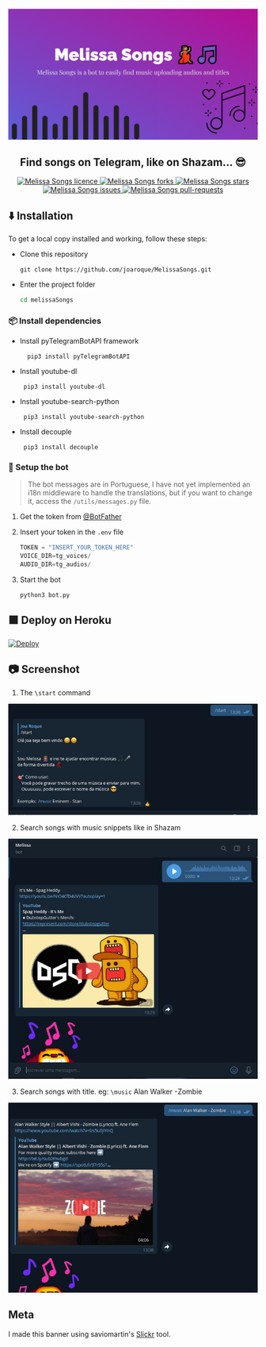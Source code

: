 <p align="center">
  <a href="t.me/MelissaSongs_bot">
    <img alt="Slickr" src="screenshot/banner.png" width="630" />
  </a>
</p>
<h2 align="center">Find songs on Telegram, like on Shazam... 😎</h2>

<p align="center">
<a href="https://github.com/joaroque/MelissaSongs/blob/master/LICENSE" target="blank">
<img src="https://img.shields.io/github/license/joaroque/MelissaSongs?style=flat-square" alt="Melissa Songs licence" />
</a>
<a href="https://github.com/joaroque/MelissaSongs/fork" target="blank">
<img src="https://img.shields.io/github/forks/joaroque/MelissaSongs?style=flat-square" alt="Melissa Songs forks"/>
</a>
<a href="https://github.com/joaroque/MelissaSongs/stargazers" target="blank">
<img src="https://img.shields.io/github/stars/joaroque/MelissaSongs?style=flat-square" alt="Melissa Songs stars"/>
</a>
<a href="https://github.com/joaroque/MelissaSongs/issues" target="blank">
<img src="https://img.shields.io/github/issues/joaroque/MelissaSongs?style=flat-square" alt="Melissa Songs issues"/>
</a>
<a href="https://github.com/joaroque/MelissaSongs/pulls" target="blank">
<img src="https://img.shields.io/github/issues-pr/joaroque/MelissaSongs?style=flat-square" alt="Melissa Songs pull-requests"/>
</a>
</p>

## :arrow_down: Installation
To get a local copy installed and working, follow these steps:

 - Clone this repository

    ```console
    git clone https://github.com/joaroque/MelissaSongs.git
    ```
    
 - Enter the project folder

    ```sh
    cd melissaSongs
    ```

### 📦 Install dependencies

- Install pyTelegramBotAPI framework

        pip3 install pyTelegramBotAPI

 - Install youtube-dl

        pip3 install youtube-dl

 - Install youtube-search-python
 
        pip3 install youtube-search-python
 - Install decouple
        
        pip3 install decouple

### 🚀 Setup the bot

> The bot messages are in Portuguese, I have not yet implemented an i18n middleware to handle the translations, but if you want to change it, access the `/utils/messages.py` file.

 1. Get the token from <a href="https://t.me/BotFather">@BotFather</a>

 2. Insert your token in the `.env` file

    ```py
    TOKEN = "INSERT_YOUR_TOKEN_HERE"
    VOICE_DIR=tg_voices/
    AUDIO_DIR=tg_audios/
    ```

 4. Start the bot

    ```shell
    python3 bot.py
    ```
   


## 🟪 Deploy on Heroku

[![Deploy](https://www.herokucdn.com/deploy/button.svg)]()


## 📷 Screenshot

1. The `\start` command
<img src="screenshot/start.jpg" alt="Screenshot" width="600">

2. Search songs with music snippets like in Shazam
<img src="screenshot/by_voice.jpg" alt="Screenshot" width="600">

3. Search songs with title. eg: `\music` Alan Walker -Zombie
<img src="screenshot/by_text.jpg" alt="Screenshot" width="600">


## Meta

I made this banner using saviomartin's [Slickr](slickr.vercel.app/) tool.
